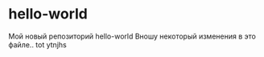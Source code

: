 # hello-world
Мой новый репозиторий hello-world
Вношу некоторый изменения  в это файле..
tot ytnjhs  
